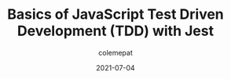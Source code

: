 ---
author: colemepat
date: 2021-07-04
permalink: false
publisher: thepracticaldev
tags:
  - javascript
  - testing
  - jest
target_url: https://dev.to/pat_the99/basics-of-javascript-test-driven-development-tdd-with-jest-o3c
title: Basics of JavaScript Test Driven Development (TDD) with Jest
---